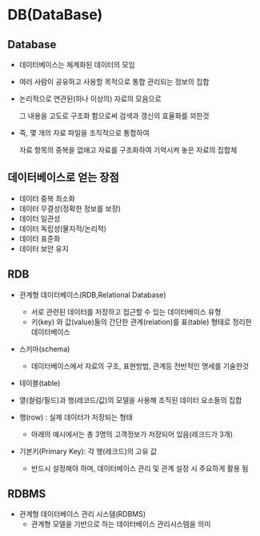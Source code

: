 # DB(DataBase)

## Database

- 데이터베이스는 체계화된 데이터의 모임

- 여러 사람이 공유하고 사용할 목적으로 통합 관리되는 정보의 집합

- 논리적으로 연관된(하나 이상의) 자료의 모음으로 

  그 내용을 고도로 구조화 함으로써 검색과 갱신의 효율화를 꾀한것

- 즉, 몇 개의 자료 파일을 조직적으로 통합하여 

  자료 항목의 중복을 없애고 자료를 구조화하여 기억시켜 놓은 자료의 집합체



## 데이터베이스로 얻는 장점

- 데이터 중복 최소화
- 데이터 무결성(정확한 정보를 보장)
- 데이터 일관성
- 데이터 독립성(물지적/논리적)
- 데이터 표준화
- 데이터 보안 유지

## RDB

- 관계형 데이터베이스(RDB,Relational Database)
  - 서로 관련된 데이터를 저장하고 접근할 수 있는 데이터베이스 유형
  - 키(key) 와 값(value)들의 간단한 관계(relation)를 표(table)  형태로 정리한 데이터베이스


- 스키마(schema)
  - 데이터베이스에서 자료의 구조, 표현방법, 관계등 전반적인 명세를 기술한것



-  테이블(table)
  - 열(컬럼/필드)과 행(레코드/값)의 모델을 사용해 조직된 데이터 요소들의 집합

- 행(row) : 실제 데이터가 저장되는 형태
  - 아래의 예시에서는 총 3명의 고객정보가 저장되어 있음(레크드가 3개)

- 기본키(Primary Key): 각 행(레크드)의 고유 값
  - 반드시 설정해야 하며, 데이터베이스 관리 및 관계 설정 시 주요하게 활용 됨



## RDBMS

- 관계형 데이터베이스 관리 시스템(RDBMS)
  - 관계형 모델을 기반으로 하는 데이터베이스 관리시스템을 의미





